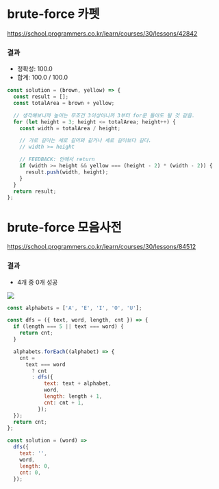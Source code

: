 # brute-force 카펫

https://school.programmers.co.kr/learn/courses/30/lessons/42842

### 결과

- 정확성: 100.0
- 합계: 100.0 / 100.0

```js
const solution = (brown, yellow) => {
  const result = [];
  const totalArea = brown + yellow;

  // 생각해보니까 높이는 무조건 3이상이니까 3부터 for문 돌아도 될 것 같음.
  for (let height = 3; height <= totalArea; height++) {
    const width = totalArea / height;

    // 가로 길이는 세로 길이와 같거나 세로 길이보다 길다.
    // width >= height

    // FEEDBACK: 안에서 return
    if (width >= height && yellow === (height - 2) * (width - 2)) {
      result.push(width, height);
    }
  }
  return result;
};
```

# brute-force 모음사전

https://school.programmers.co.kr/learn/courses/30/lessons/84512

### 결과

- 4개 중 0개 성공

![](https://velog.velcdn.com/images/nsunny0908/post/4110049b-22be-4c78-9b03-c25c3d9385a8/image.png)

```js
const alphabets = ['A', 'E', 'I', 'O', 'U'];

const dfs = ({ text, word, length, cnt }) => {
  if (length === 5 || text === word) {
    return cnt;
  }

  alphabets.forEach((alphabet) => {
    cnt =
      text === word
        ? cnt
        : dfs({
            text: text + alphabet,
            word,
            length: length + 1,
            cnt: cnt + 1,
          });
  });
  return cnt;
};

const solution = (word) =>
  dfs({
    text: '',
    word,
    length: 0,
    cnt: 0,
  });
```
